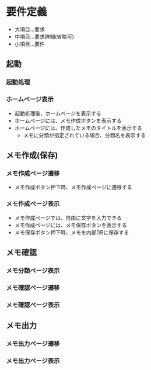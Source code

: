 # 要件定義
* 大項目…要求
* 中項目…要求詳細(省略可)
* 小項目…要件

## 起動
### 起動処理

### ホームページ表示
* 起動処理後、ホームページを表示する
* ホームページには、メモ作成ボタンを表示する
* ホームページには、作成したメモのタイトルを表示する
    * メモに分類が指定されている場合、分類名を表示する

## メモ作成(保存)
### メモ作成ページ遷移
* メモ作成ボタン押下時、メモ作成ページに遷移する

### メモ作成ページ表示
* メモ作成ページでは、自由に文字を入力できる
* メモ作成ページには、メモ保存ボタンを表示する
* メモ保存ボタン押下時、メモを内部DBに保存する

## メモ確認
### メモ分類ページ表示

### メモ確認ページ遷移

### メモ確認ページ表示

## メモ出力
### メモ出力ページ遷移

### メモ出力ページ表示
